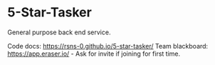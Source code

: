 # 5-Star-Tasker
General purpose back end service.

Code docs: https://rsns-0.github.io/5-star-tasker/
Team blackboard: https://app.eraser.io/ - Ask for invite if joining for first time.